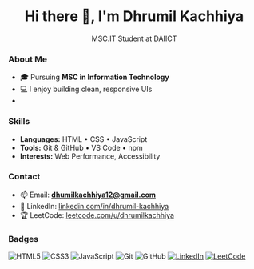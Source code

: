 <h1 align="center">Hi there 👋, I'm Dhrumil Kachhiya</h1>

<p align="center">
  MSC.IT Student at DAIICT 
</p>

### About Me
- 🎓 Pursuing **MSC in Information Technology**
- 💻 I enjoy building clean, responsive UIs
- 
### Skills
- **Languages:** HTML • CSS • JavaScript  
- **Tools:** Git & GitHub • VS Code • npm  
- **Interests:** Web Performance, Accessibility

### Contact
- 📫 Email: **dhumilkachhiya12@gmail.com**  
- 🔗 LinkedIn: [linkedin.com/in/dhrumil-kachhiya](https://www.linkedin.com/in/dhrumil-kachhiya-66752934b/)
- 🏆 LeetCode: [leetcode.com/u/dhrumilkachhiya](https://leetcode.com/u/dhumilkachhiya/)  

### Badges
![HTML5](https://img.shields.io/badge/HTML5-E34F26?logo=html5&logoColor=white)
![CSS3](https://img.shields.io/badge/CSS3-1572B6?logo=css3&logoColor=white)
![JavaScript](https://img.shields.io/badge/JavaScript-F7DF1E?logo=javascript&logoColor=black)
![Git](https://img.shields.io/badge/Git-F05032?logo=git&logoColor=white)
![GitHub](https://img.shields.io/badge/GitHub-181717?logo=github&logoColor=white)
[![LinkedIn](https://img.shields.io/badge/LinkedIn-0A66C2?logo=linkedin&logoColor=white)](https://www.linkedin.com/in/dhrumil-kachhiya)
[![LeetCode](https://img.shields.io/badge/LeetCode-FFA116?logo=leetcode&logoColor=white)](https://leetcode.com/u/dhrumilkachhiya/)
